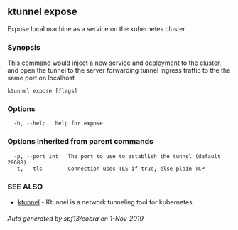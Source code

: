 ## ktunnel expose

Expose local machine as a service on the kubernetes cluster

### Synopsis

This command would inject a new service and deployment to the cluster, and open the tunnel to the server 
			forwarding tunnel ingress traffic to the the same port on localhost

```
ktunnel expose [flags]
```

### Options

```
  -h, --help   help for expose
```

### Options inherited from parent commands

```
  -p, --port int   The port to use to establish the tunnel (default 28688)
  -t, --tls        Connection uses TLS if true, else plain TCP
```

### SEE ALSO

* [ktunnel](ktunnel.md)	 - Ktunnel is a network tunneling tool for kubernetes

###### Auto generated by spf13/cobra on 1-Nov-2019
